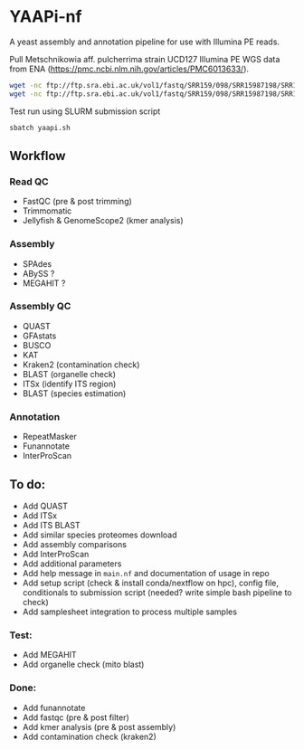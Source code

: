 # YAAPi-nf
A yeast assembly and annotation pipeline for use with Illumina PE reads.

Pull Metschnikowia aff. pulcherrima strain UCD127 Illumina PE WGS data from ENA (https://pmc.ncbi.nlm.nih.gov/articles/PMC6013633/).
```bash
wget -nc ftp://ftp.sra.ebi.ac.uk/vol1/fastq/SRR159/098/SRR15987198/SRR15987198_2.fastq.gz
wget -nc ftp://ftp.sra.ebi.ac.uk/vol1/fastq/SRR159/098/SRR15987198/SRR15987198_1.fastq.gz
```

Test run using SLURM submission script
```bash
sbatch yaapi.sh
```

## Workflow

### Read QC
- FastQC (pre & post trimming)
- Trimmomatic
- Jellyfish & GenomeScope2 (kmer analysis)

### Assembly
- SPAdes
- ABySS ?
- MEGAHIT ?

### Assembly QC
- QUAST
- GFAstats
- BUSCO
- KAT
- Kraken2 (contamination check)
- BLAST (organelle check)
- ITSx (identify ITS region)
- BLAST (species estimation)

### Annotation
- RepeatMasker
- Funannotate
- InterProScan

## To do:
- Add QUAST
- Add ITSx
- Add ITS BLAST
- Add similar species proteomes download
- Add assembly comparisons
- Add InterProScan
- Add additional parameters
- Add help message in `main.nf` and documentation of usage in repo
- Add setup script (check & install conda/nextflow on hpc), config file, conditionals to submission script (needed? write simple bash pipeline to check)
- Add samplesheet integration to process multiple samples

### Test:
- Add MEGAHIT
- Add organelle check (mito blast)

### Done:
- Add funannotate
- Add fastqc (pre & post filter)
- Add kmer analysis (pre & post assembly)
- Add contamination check (kraken2)
